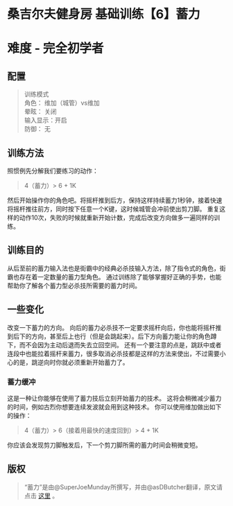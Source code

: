 # 桑吉尔夫健身房 基础训练【6】蓄力
# 难度 - 完全初学者
## 配置
> 训练模式  
> 角色：		维加（城管）vs维加  
> 晕眩：		关闭  
> 输入显示：开启  
> 防御：		无  

## 训练方法
照惯例先分解我们要练习的动作：

> 4（蓄力）> 6 + 1K  

然后开始操作你的角色吧。将摇杆推到后方，保持这样持续蓄力1秒钟，接着快速将摇杆推往前方，同时按下任意一个K键，这时候城管会冲前使出剪刀脚。
重复这样的动作10次，失败的时候就重新开始计数，完成后改变方向做多一遍同样的训练。

## 训练目的
从后至前的蓄力输入法也是街霸中的经典必杀技输入方法，除了指令式的角色，街霸也存在着一定数量的蓄力型角色。
通过训练除了能够掌握好正确的手势，也能帮助你了解各个蓄力型必杀技所需要的蓄力时间。

## 一些变化
改变一下蓄力的方向。
向后的蓄力必杀技不一定要求摇杆向后，你也能将摇杆推到后下的方向，甚至后上也行（但是会跳起来）。后下方向蓄力能让你的角色蹲下，而不会因为主动后退而失去立回空间。
还有一个要注意的点是，跳跃中或者连段中也能拉着摇杆来蓄力，很多取消必杀技都是这样的方法来使出，不过需要小心的是，跳逆向时你就必须重新开始蓄力了。

### 蓄力缓冲
这是一种让你能够在使用了蓄力技后立刻开始蓄力的技术。
这将会稍微减少蓄力的时间，例如古烈你想要连续发波就会用到这种技术。
你可以使用维加做出如下的操作：

> 4（蓄力）> 6（接着用最快的速度回到）> 4 + 1K  

你应该会发现剪刀脚触发后，下一个剪刀脚所需的蓄力时间会稍微变短。

## 版权
> “蓄力”是由@SuperJoeMunday所撰写，并由@asDButcher翻译，原文请点击 [这里](https://www.reddit.com/r/StreetFighter/comments/45gp69/giefs_gym_learning_back_forward_charge_specials_a/) 。  